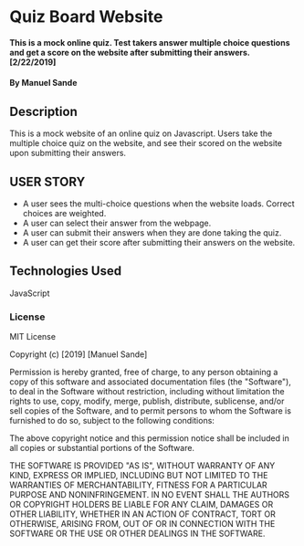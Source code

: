 # Quiz Board Website
#### This is a mock online quiz. Test takers answer multiple choice questions                                       and get a score on the website after submitting their answers.  [2/22/2019]
#### By **Manuel Sande**
## Description
This is a mock website of an online quiz on Javascript.  Users take the multiple
choice quiz on the website, and see their scored on the website upon submitting                                   their answers.

## USER STORY
* A user sees the multi-choice questions when the website loads. Correct choices
are weighted.
* A user can select their answer from the webpage.
* A user can submit their answers when they are done taking the quiz.
* A user can get their score after submitting their answers on the website.

## Technologies Used
JavaScript

### License
MIT License

Copyright (c) [2019] [Manuel Sande]

Permission is hereby granted, free of charge, to any person obtaining a copy
of this software and associated documentation files (the "Software"), to deal
in the Software without restriction, including without limitation the rights
to use, copy, modify, merge, publish, distribute, sublicense, and/or sell
copies of the Software, and to permit persons to whom the Software is
furnished to do so, subject to the following conditions:

The above copyright notice and this permission notice shall be included in all
copies or substantial portions of the Software.

THE SOFTWARE IS PROVIDED "AS IS", WITHOUT WARRANTY OF ANY KIND, EXPRESS OR
IMPLIED, INCLUDING BUT NOT LIMITED TO THE WARRANTIES OF MERCHANTABILITY,
FITNESS FOR A PARTICULAR PURPOSE AND NONINFRINGEMENT. IN NO EVENT SHALL THE
AUTHORS OR COPYRIGHT HOLDERS BE LIABLE FOR ANY CLAIM, DAMAGES OR OTHER
LIABILITY, WHETHER IN AN ACTION OF CONTRACT, TORT OR OTHERWISE, ARISING FROM,
OUT OF OR IN CONNECTION WITH THE SOFTWARE OR THE USE OR OTHER DEALINGS IN THE
SOFTWARE.
